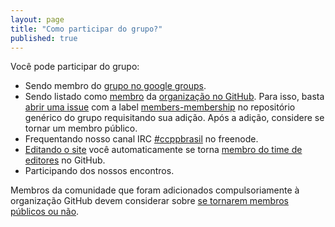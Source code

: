```yaml
---
layout: page
title: "Como participar do grupo?"
published: true
---
```


Você pode participar do grupo:

- Sendo membro do
[grupo no google groups](https://groups.google.com/forum/#!forum/ccppbrasil).
- Sendo listado como [membro](https://github.com/orgs/ccppbrasil/members) da
[organização no GitHub](https://github.com/orgs/ccppbrasil). Para isso, basta
[abrir uma issue](https://github.com/ccppbrasil/ccppbrasil/issues/new) com a
label [members-membership](https://github.com/ccppbrasil/ccppbrasil/issues?labels=members-membership)
no repositório genérico do grupo requisitando sua adição. Após a adição,
considere se tornar um membro público.
- Frequentando nosso canal IRC
[#ccppbrasil](irc://chat.freenode.net:6667/ccppbrasil) no freenode.
- [Editando o site](/faq/como-editar-o-site/) você automaticamente se torna
[membro do time de editores](https://github.com/orgs/ccppbrasil/teams/editors)
no GitHub.
- Participando dos nossos encontros.

Membros da comunidade que foram adicionados compulsoriamente à organização
GitHub devem considerar sobre
[se tornarem membros públicos ou não](https://github.com/orgs/ccppbrasil/people).
